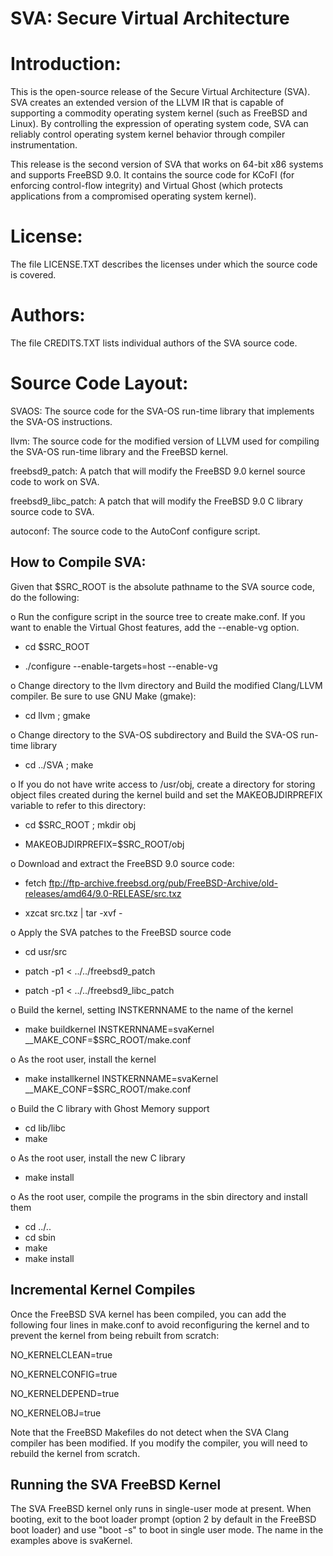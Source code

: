 SVA: Secure Virtual Architecture
================================

Introduction:
=============
This is the open-source release of the Secure Virtual Architecture (SVA).  SVA
creates an extended version of the LLVM IR that is capable of supporting a
commodity operating system kernel (such as FreeBSD and Linux).  By controlling
the expression of operating system code, SVA can reliably control operating
system kernel behavior through compiler instrumentation.

This release is the second version of SVA that works on 64-bit x86 systems and
supports FreeBSD 9.0.  It contains the source code for KCoFI (for enforcing
control-flow integrity) and Virtual Ghost (which protects applications from
a compromised operating system kernel).

License:
========
The file LICENSE.TXT describes the licenses under which the source code is
covered.

Authors:
========
The file CREDITS.TXT lists individual authors of the SVA source code.

Source Code Layout:
===================
SVAOS:
  The source code for the SVA-OS run-time library that implements the SVA-OS
  instructions.

llvm:
  The source code for the modified version of LLVM used for compiling the
  SVA-OS run-time library and the FreeBSD kernel.

freebsd9_patch:
  A patch that will modify the FreeBSD 9.0 kernel source code to work on SVA.

freebsd9_libc_patch:
  A patch that will modify the FreeBSD 9.0 C library source code to SVA.

autoconf:
  The source code to the AutoConf configure script.

How to Compile SVA:
-------------------

Given that $SRC_ROOT is the absolute pathname to the SVA source code, do the
following:

o Run the configure script in the source tree to create make.conf.  If you want
  to enable the Virtual Ghost features, add the --enable-vg option.

  - cd $SRC_ROOT

  - ./configure --enable-targets=host  --enable-vg

o Change directory to the llvm directory and Build the modified Clang/LLVM
  compiler.  Be sure to use GNU Make (gmake):

  - cd llvm ; gmake

o Change directory to the SVA-OS subdirectory and Build the SVA-OS run-time
  library

  - cd ../SVA ; make

o If you do not have write access to /usr/obj, create a directory for storing
  object files created during the kernel build and set the MAKEOBJDIRPREFIX
  variable to refer to this directory:

  - cd $SRC_ROOT ; mkdir obj

  - MAKEOBJDIRPREFIX=$SRC_ROOT/obj

o Download and extract the FreeBSD 9.0 source code:

  - fetch ftp://ftp-archive.freebsd.org/pub/FreeBSD-Archive/old-releases/amd64/9.0-RELEASE/src.txz

  - xzcat src.txz | tar -xvf -

o Apply the SVA patches to the FreeBSD source code

  - cd usr/src

  - patch -p1 < ../../freebsd9_patch
  - patch -p1 < ../../freebsd9_libc_patch

o Build the kernel, setting INSTKERNNAME to the name of the kernel

  - make buildkernel INSTKERNNAME=svaKernel __MAKE_CONF=$SRC_ROOT/make.conf

o As the root user, install the kernel

  - make installkernel INSTKERNNAME=svaKernel __MAKE_CONF=$SRC_ROOT/make.conf

o Build the C library with Ghost Memory support

  - cd lib/libc
  - make

o As the root user, install the new C library

  - make install

o As the root user, compile the programs in the sbin directory and install them

  - cd ../..
  - cd sbin
  - make
  - make install

Incremental Kernel Compiles
---------------------------

Once the FreeBSD SVA kernel has been compiled, you can add the following
four lines in make.conf to avoid reconfiguring the kernel and to prevent the
kernel from being rebuilt from scratch:

NO_KERNELCLEAN=true

NO_KERNELCONFIG=true

NO_KERNELDEPEND=true

NO_KERNELOBJ=true

Note that the FreeBSD Makefiles do not detect when the SVA Clang compiler
has been modified.  If you modify the compiler, you will need to rebuild the
kernel from scratch.

Running the SVA FreeBSD Kernel
------------------------------
The SVA FreeBSD kernel only runs in single-user mode at present.  When booting,
exit to the boot loader prompt (option 2 by default in the FreeBSD boot
loader) and use "boot <kernelname> -s" to boot in single user mode.  The name
in the examples above is svaKernel.


